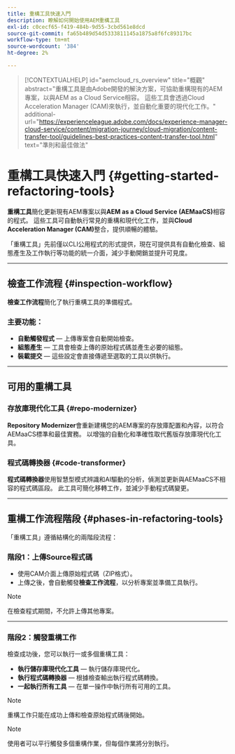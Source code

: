 ```yaml
---
title: 重構工具快速入門
description: 瞭解如何開始使用AEM重構工具
exl-id: c0cecf65-f419-484b-9d55-3cbd561e8dcd
source-git-commit: fa65b489d54d5333811145a1875a8f6fc89317bc
workflow-type: tm+mt
source-wordcount: '384'
ht-degree: 2%

---
```



>[!CONTEXTUALHELP]
>id="aemcloud_rs_overview"
>title="概觀"
>abstract="重構工具是由Adobe開發的解決方案，可協助重構現有的AEM專案，以與AEM as a Cloud Service相容。 這些工具會透過Cloud Acceleration Manager (CAM)來執行，並自動化重要的現代化工作。"
>additional-url="https://experienceleague.adobe.com/docs/experience-manager-cloud-service/content/migration-journey/cloud-migration/content-transfer-tool/guidelines-best-practices-content-transfer-tool.html" text="準則和最佳做法"

# 重構工具快速入門 {#getting-started-refactoring-tools}

**重構工具**&#x200B;簡化更新現有AEM專案以與&#x200B;**AEM as a Cloud Service (AEMaaCS)**&#x200B;相容的程式。 這些工具可自動執行常見的重構和現代化工作，並與&#x200B;**Cloud Acceleration Manager (CAM)**&#x200B;整合，提供順暢的體驗。

「重構工具」先前僅以CLI公用程式的形式提供，現在可提供具有自動化檢查、組態產生及工作執行等功能的統一介面，減少手動開銷並提升可見度。

---

## 檢查工作流程 {#inspection-workflow}

**檢查工作流程**&#x200B;簡化了執行重構工具的準備程式。

### 主要功能：

* **自動觸發程式** — 上傳專案會自動開始檢查。
* **組態產生** — 工具會檢查上傳的原始程式碼並產生必要的組態。
* **裝載提交** — 這些設定會直接傳遞至選取的工具以供執行。

---

## 可用的重構工具

### 存放庫現代化工具 {#repo-modernizer}

**Repository Modernizer**&#x200B;會重新建構您的AEM專案的存放庫配置和內容，以符合AEMaaCS標準和最佳實務。 以增強的自動化和準確性取代舊版存放庫現代化工具。

### 程式碼轉換器 {#code-transformer}

**程式碼轉換器**&#x200B;使用智慧型模式辨識和AI驅動的分析，偵測並更新與AEMaaCS不相容的程式碼區段。 此工具可簡化移轉工作，並減少手動程式碼變更。

---

## 重構工作流程階段 {#phases-in-refactoring-tools}

「重構工具」遵循結構化的兩階段流程：

### 階段1：上傳Source程式碼

* 使用CAM介面上傳原始程式碼（ZIP格式）。
* 上傳之後，會自動觸發&#x200B;**檢查工作流程**，以分析專案並準備工具執行。

>[!NOTE]
>在檢查程式期間，不允許上傳其他專案。

---

### 階段2：觸發重構工作

檢查成功後，您可以執行一或多個重構工具：

* **執行儲存庫現代化工具** — 執行儲存庫現代化。
* **執行程式碼轉換器** — 根據檢查輸出執行程式碼轉換。
* **一起執行所有工具** — 在單一操作中執行所有可用的工具。

>[!NOTE]
>重構工作只能在成功上傳和檢查原始程式碼後開始。

>[!NOTE]
>使用者可以平行觸發多個重構作業，但每個作業將分別執行。
